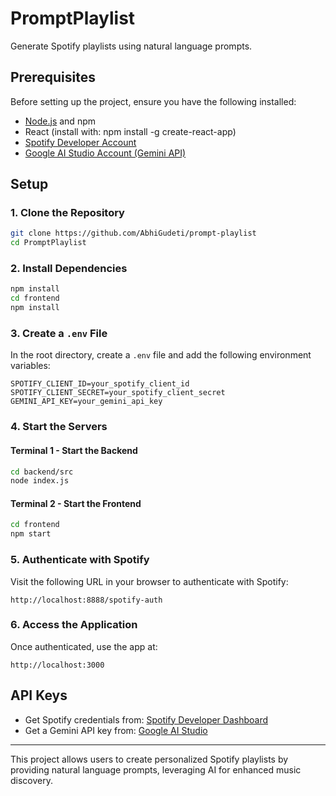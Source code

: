 # PromptPlaylist

Generate Spotify playlists using natural language prompts.

## Prerequisites

Before setting up the project, ensure you have the following installed:

- [Node.js](https://nodejs.org/) and npm
- React (install with: npm install -g create-react-app)
- [Spotify Developer Account](https://developer.spotify.com/dashboard)
- [Google AI Studio Account (Gemini API)](https://makersuite.google.com/app/apikey)

## Setup

### 1. Clone the Repository
```bash
git clone https://github.com/AbhiGudeti/prompt-playlist
cd PromptPlaylist
```

### 2. Install Dependencies
```bash
npm install
cd frontend
npm install
```

### 3. Create a `.env` File

In the root directory, create a `.env` file and add the following environment variables:
```plaintext
SPOTIFY_CLIENT_ID=your_spotify_client_id
SPOTIFY_CLIENT_SECRET=your_spotify_client_secret
GEMINI_API_KEY=your_gemini_api_key
```

### 4. Start the Servers

#### Terminal 1 - Start the Backend
```bash
cd backend/src
node index.js
```

#### Terminal 2 - Start the Frontend
```bash
cd frontend
npm start
```

### 5. Authenticate with Spotify

Visit the following URL in your browser to authenticate with Spotify:
```
http://localhost:8888/spotify-auth
```

### 6. Access the Application

Once authenticated, use the app at:
```
http://localhost:3000
```

## API Keys

- Get Spotify credentials from: [Spotify Developer Dashboard](https://developer.spotify.com/dashboard)
- Get a Gemini API key from: [Google AI Studio](https://makersuite.google.com/app/apikey)

---
This project allows users to create personalized Spotify playlists by providing natural language prompts, leveraging AI for enhanced music discovery.

